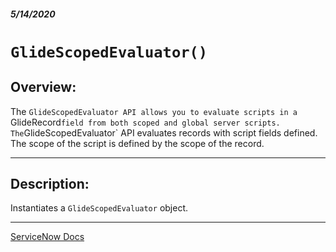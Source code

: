 ##### 5/14/2020
# `GlideScopedEvaluator()`
## Overview:
The `GlideScopedEvaluator API allows you to evaluate scripts in a `GlideRecord` field from both scoped and global server scripts.  The `GlideScopedEvaluator` API evaluates records with script fields defined.  The scope of the script is defined by the scope of the record.

---

## Description:
Instantiates a `GlideScopedEvaluator` object.

---

[ServiceNow Docs](https://developer.servicenow.com/dev.do#!/reference/api/newyork/server/no-namespace/c_GlideEvaluatorScopedAPI)